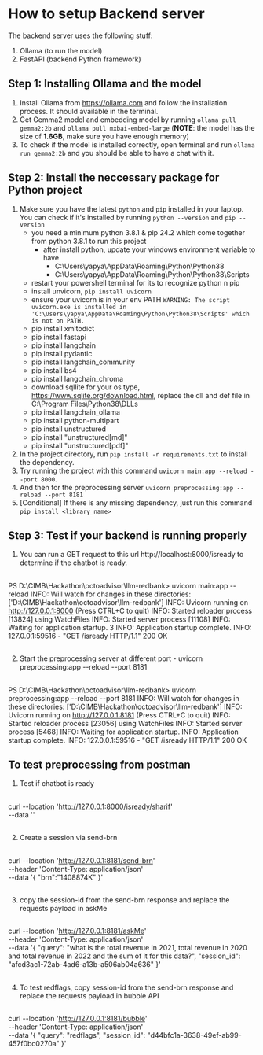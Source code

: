 # How to setup Backend server

The backend server uses the following stuff:

1. Ollama (to run the model)
2. FastAPI (backend Python framework)

## Step 1: Installing Ollama and the model

1. Install Ollama from https://ollama.com and follow the installation process. It should available in the terminal.
2. Get Gemma2 model and embedding model by running `ollama pull gemma2:2b` and `ollama pull mxbai-embed-large` (**NOTE**: the model has the size of **1.6GB**, make sure you have enough memory)
3. To check if the model is installed correctly, open terminal and run `ollama run gemma2:2b` and you should be able to have a chat with it.

## Step 2: Install the neccessary package for Python project

1. Make sure you have the latest `python` and `pip` installed in your laptop. You can check if it's installed by running `python --version` and `pip --version`
   - you need a minimum python 3.8.1 & pip 24.2 which come together from python 3.8.1 to run this project
      - after install python, update your windows environment variable to have
        - C:\Users\yapya\AppData\Roaming\Python\Python38
        - C:\Users\yapya\AppData\Roaming\Python\Python38\Scripts
   - restart your powershell terminal for its to recognize python n pip
   - install unvicorn, `pip install uvicorn`
   - ensure your uvicorn is in your env PATH
     `WARNING: The script uvicorn.exe is installed in 'C:\Users\yapya\AppData\Roaming\Python\Python38\Scripts' which is not on PATH.`
   - pip install xmltodict
   - pip install fastapi
   - pip install langchain
   - pip install pydantic
   - pip install langchain_community
   - pip install bs4
   - pip install langchain_chroma
   - download sqllite for your os type, https://www.sqlite.org/download.html, replace the dll and def file in C:\Program Files\Python38\DLLs
   - pip install langchain_ollama
   - pip install python-multipart
   - pip install unstructured
   - pip install "unstructured[md]"
   - pip install "unstructured[pdf]"
2. In the project directory, run `pip install -r requirements.txt` to install the dependency.
3. Try running the project with this command `uvicorn main:app --reload --port 8000`.
4. And then for the preprocessing server `uvicorn preprocessing:app --reload --port 8181`
5. [Conditional] If there is any missing dependency, just run this command `pip install <library_name>`

## Step 3: Test if your backend is running properly

1. You can run a GET request to this url http://localhost:8000/isready to determine if the chatbot is ready.

##

PS D:\CIMB\Hackathon\octoadvisor\llm-redbank> uvicorn main:app --reload
INFO: Will watch for changes in these directories: ['D:\\CIMB\\Hackathon\\octoadvisor\\llm-redbank']
INFO: Uvicorn running on http://127.0.0.1:8000 (Press CTRL+C to quit)
INFO: Started reloader process [13824] using WatchFiles
INFO: Started server process [11108]
INFO: Waiting for application startup.
3
INFO: Application startup complete.
INFO: 127.0.0.1:59516 - "GET /isready HTTP/1.1" 200 OK

##

2. Start the preprocessing server at different port - uvicorn preprocessing:app --reload --port 8181

##

PS D:\CIMB\Hackathon\octoadvisor\llm-redbank> uvicorn preprocessing:app --reload --port 8181
INFO: Will watch for changes in these directories: ['D:\\CIMB\\Hackathon\\octoadvisor\\llm-redbank']
INFO: Uvicorn running on http://127.0.0.1:8181 (Press CTRL+C to quit)
INFO: Started reloader process [23056] using WatchFiles
INFO: Started server process [5468]
INFO: Waiting for application startup.
INFO: Application startup complete.
INFO: 127.0.0.1:59516 - "GET /isready HTTP/1.1" 200 OK

##



## To test preprocessing from postman
1. Test if chatbot is ready

##
curl --location 'http://127.0.0.1:8000/isready/sharif' \
--data ''
##

2. Create a session via send-brn

##
curl --location 'http://127.0.0.1:8181/send-brn' \
--header 'Content-Type: application/json' \
--data '{
    "brn":"1408874K"
}'
##

3. copy the session-id from the send-brn response  and replace the requests payload in askMe

##
curl --location 'http://127.0.0.1:8181/askMe' \
--header 'Content-Type: application/json' \
--data '{
    "query": "what is the total revenue in 2021, total revenue in 2020 and total revenue in 2022 and the sum of it for this data?",
    "session_id": "afcd3ac1-72ab-4ad6-a13b-a506ab04a636"
}'
##

4. To test redflags, copy session-id from the send-brn response  and replace the requests payload in bubble API

##
curl --location 'http://127.0.0.1:8181/bubble' \
--header 'Content-Type: application/json' \
--data '{
    "query": "redflags",
    "session_id": "d44bfc1a-3638-49ef-ab99-457f0bc0270a"
}'
##